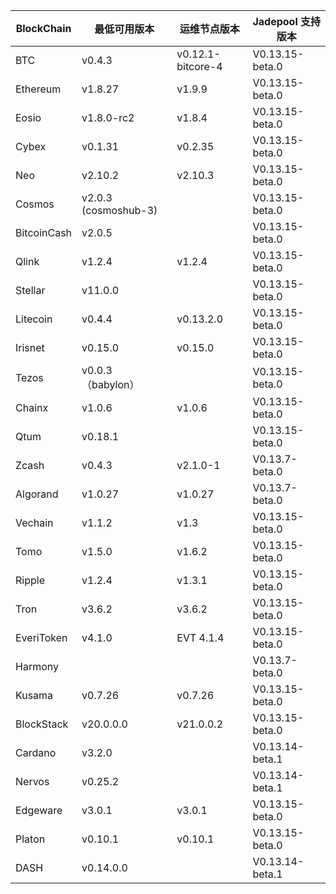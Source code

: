| BlockChain  | 最低可用版本| 运维节点版本 | Jadepool 支持版本 |
| ----------- | ---------- | ---------- | ---------- |
| BTC         | v0.4.3    |    v0.12.1-bitcore-4  | V0.13.15-beta.0 |
| Ethereum    | v1.8.27     |     	v1.9.9 | V0.13.15-beta.0 |
| Eosio       | v1.8.0-rc2 | v1.8.4 | V0.13.15-beta.0 |
| Cybex       | v0.1.31    |   	v0.2.35  | V0.13.15-beta.0 |
| Neo         | v2.10.2    |    	v2.10.3 | V0.13.15-beta.0    |
| Cosmos      | v2.0.3 (cosmoshub-3)     |      | V0.13.15-beta.0 |
| BitcoinCash | v2.0.5     |      | V0.13.15-beta.0 |
| Qlink       | v1.2.4     |  	v1.2.4    | V0.13.15-beta.0 |
| Stellar     | v11.0.0    |     | V0.13.15-beta.0 |
| Litecoin    | v0.4.4     |   v0.13.2.0   | V0.13.15-beta.0 |
| Irisnet     | v0.15.0    |  v0.15.0	   | V0.13.15-beta.0 |
| Tezos       | v0.0.3 （babylon）   |      | V0.13.15-beta.0 |
| Chainx      | v1.0.6     |  v1.0.6    | V0.13.15-beta.0 |
| Qtum        | v0.18.1    |     | V0.13.15-beta.0 |
| Zcash       | v0.4.3     |   	v2.1.0-1   | V0.13.7-beta.0 |
| Algorand    | v1.0.27    |  v1.0.27    | V0.13.7-beta.0 |
| Vechain     | v1.1.2     |  v1.3    | V0.13.15-beta.0 |
| Tomo        | v1.5.0     |   v1.6.2   | V0.13.15-beta.0 |
| Ripple      | v1.2.4     |  	v1.3.1    | V0.13.15-beta.0 |
| Tron        | v3.6.2 |     	v3.6.2       | V0.13.15-beta.0 |
| EveriToken  | v4.1.0 |     EVT 4.1.4       | V0.13.15-beta.0 |
| Harmony     |            |            | V0.13.7-beta.0 |
| Kusama      | v0.7.26     |  v0.7.26   | V0.13.15-beta.0 |
| BlockStack  | v20.0.0.0 |     	v21.0.0.2       | V0.13.15-beta.0 |
| Cardano     | v3.2.0     |            | V0.13.14-beta.1           |
| Nervos      | v0.25.2   |            |  V0.13.14-beta.1        |
| Edgeware    | v3.0.1    | v3.0.1     |  V0.13.15-beta.0          |
| Platon      | v0.10.1   | v0.10.1  |  V0.13.15-beta.0  |
| DASH        | v0.14.0.0   |        |  V0.13.14-beta.1  |
